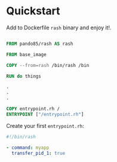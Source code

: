 # Quickstart

Add to Dockerfile `rash` binary and enjoy it!.

```dockerfile

FROM pando85/rash AS rash

FROM base_image

COPY --from=rash /bin/rash /bin

RUN do things

.
.
.

COPY entrypoint.rh /
ENTRYPOINT ["/entrypoint.rh"]

```

Create your first `entrypoint.rh`:

```yaml
#!/bin/rash

- command: myapp
  transfer_pid_1: true

```
